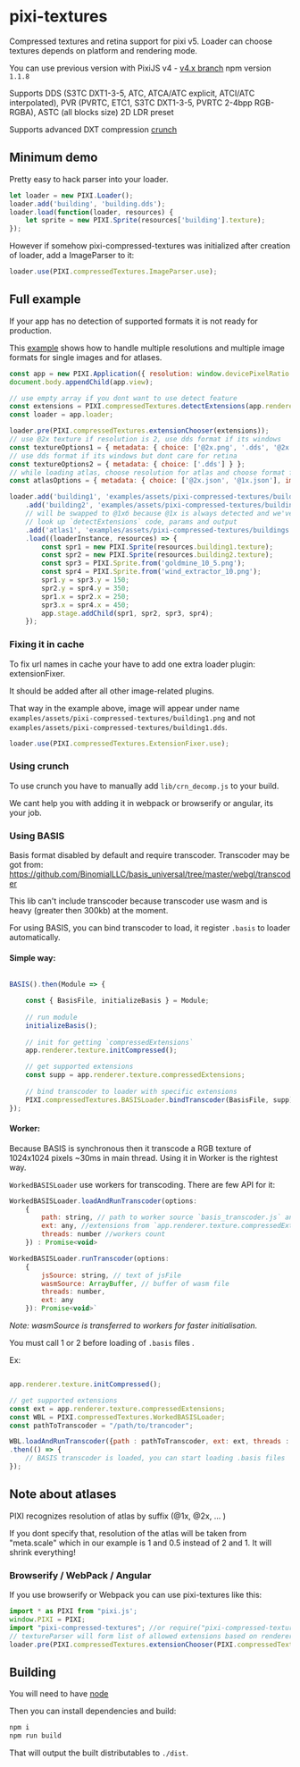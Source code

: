 # pixi-textures

Compressed textures and retina support for pixi v5. Loader can choose textures depends on platform and rendering mode.

You can use previous version with PixiJS v4 - [v4.x branch](https://github.com/pixijs/pixi-compressed-textures/tree/v4.x) npm version `1.1.8` 

Supports DDS (S3TC DXT1-3-5, ATC, ATCA/ATC explicit, ATCI/ATC interpolated), PVR (PVRTC, ETC1, S3TC DXT1-3-5, PVRTC 2-4bpp RGB-RGBA), ASTC (all blocks size) 2D LDR preset

Supports advanced DXT compression [crunch](https://github.com/BinomialLLC/crunch)

## Minimum demo

Pretty easy to hack parser into your loader.

```js
let loader = new PIXI.Loader();
loader.add('building', 'building.dds');
loader.load(function(loader, resources) {
    let sprite = new PIXI.Sprite(resources['building'].texture);
});
```

However if somehow pixi-compressed-textures was initialized after creation of loader, add a ImageParser to it:

```js
loader.use(PIXI.compressedTextures.ImageParser.use);
```

## Full example

If your app has no detection of supported formats it is not ready for production.

This [example](http://pixijs.github.io/examples/#/textures/dds.js)
shows how to handle multiple resolutions and multiple image formats for single images and for atlases.

```js
const app = new PIXI.Application({ resolution: window.devicePixelRatio || 1 });
document.body.appendChild(app.view);

// use empty array if you dont want to use detect feature
const extensions = PIXI.compressedTextures.detectExtensions(app.renderer);
const loader = app.loader;

loader.pre(PIXI.compressedTextures.extensionChooser(extensions));
// use @2x texture if resolution is 2, use dds format if its windows
const textureOptions1 = { metadata: { choice: ['@2x.png', '.dds', '@2x.dds'] } };
// use dds format if its windows but dont care for retina
const textureOptions2 = { metadata: { choice: ['.dds'] } };
// while loading atlas, choose resolution for atlas and choose format for image
const atlasOptions = { metadata: { choice: ['@2x.json', '@1x.json'], imageMetadata: { choice: ['.dds'] } } };

loader.add('building1', 'examples/assets/pixi-compressed-textures/building1.png', textureOptions1)
    .add('building2', 'examples/assets/pixi-compressed-textures/building2.png', textureOptions2)
    // will be swapped to @1xб because @1x is always detected and we've specified it in atlasOptions
    // look up `detectExtensions` code, params and output
    .add('atlas1', 'examples/assets/pixi-compressed-textures/buildings.json', atlasOptions)
    .load((loaderInstance, resources) => {
        const spr1 = new PIXI.Sprite(resources.building1.texture);
        const spr2 = new PIXI.Sprite(resources.building2.texture);
        const spr3 = PIXI.Sprite.from('goldmine_10_5.png');
        const spr4 = PIXI.Sprite.from('wind_extractor_10.png');
        spr1.y = spr3.y = 150;
        spr2.y = spr4.y = 350;
        spr1.x = spr2.x = 250;
        spr3.x = spr4.x = 450;
        app.stage.addChild(spr1, spr2, spr3, spr4);
    });
```

### Fixing it in cache

To fix url names in cache your have to add one extra loader plugin: extensionFixer.
 
It should be added after all other image-related plugins.

That way in the example above, image will appear under name `examples/assets/pixi-compressed-textures/building1.png`
and not `examples/assets/pixi-compressed-textures/building1.dds`.

```js
loader.use(PIXI.compressedTextures.ExtensionFixer.use);
```

### Using crunch

To use crunch you have to manually add `lib/crn_decomp.js` to your build. 

We cant help you with adding it in webpack or browserify or angular, its your job.

### Using BASIS

Basis format disabled by default and require transcoder.
Transcoder may be got from: https://github.com/BinomialLLC/basis_universal/tree/master/webgl/transcoder

This lib can't include transcoder because transcoder use wasm and is heavy (greater then 300kb) at the moment.

For using BASIS, you can bind transcoder to load, it register `.basis` to loader automatically.

#### Simple way:

```js

BASIS().then(Module => {

    const { BasisFile, initializeBasis } = Module;
    
    // run module
    initializeBasis();
    
    // init for getting `compressedExtensions`
    app.renderer.texture.initCompressed();

    // get supported extensions
    const supp = app.renderer.texture.compressedExtensions;
    
    // bind transcoder to loader with specific extensions
    PIXI.compressedTextures.BASISLoader.bindTranscoder(BasisFile, supp);
});

```

#### Worker:

Because BASIS is synchronous then it transcode a RGB texture of 1024x1024 pixels  ~30ms in main thread.
Using it in Worker is the rightest way.

`WorkedBASISLoader` use workers for transcoding.
There are few API for it:
    
```js
WorkedBASISLoader.loadAndRunTranscoder(options: 
    {
        path: string, // path to worker source `basis_transcoder.js` and `basis_transcoder.wasm`
        ext: any, //extensions from `app.renderer.texture.compressedExtensions`
        threads: number //workers count
    }) : Promise<void>
```
    
```js
WorkedBASISLoader.runTranscoder(options: 
    {
        jsSource: string, // text of jsFile
        wasmSource: ArrayBuffer, // buffer of wasm file
        threads: number,
        ext: any
    }): Promise<void>`
```
_Note: wasmSource is transferred to workers for faster initialisation._

You must call 1 or 2 before loading of `.basis` files .

Ex:
```js

app.renderer.texture.initCompressed();

// get supported extensions
const ext = app.renderer.texture.compressedExtensions;
const WBL = PIXI.compressedTextures.WorkedBASISLoader;
const pathToTranscoder = "/path/to/trancoder";

WBL.loadAndRunTranscoder({path : pathToTranscoder, ext: ext, threads : 2})
.then(() => {
    // BASIS transcoder is loaded, you can start loading .basis files
});

```

## Note about atlases

PIXI recognizes resolution of atlas by suffix (@1x, @2x, ... )

If you dont specify that, resolution of the atlas will be taken from "meta.scale" which in our example is 1 and 0.5 instead of 2 and 1. It will shrink everything!

### Browserify / WebPack / Angular

If you use browserify or Webpack you can use pixi-textures like this:

```js
import * as PIXI from "pixi.js';
window.PIXI = PIXI;
import "pixi-compressed-textures"; //or require("pixi-compressed-textures")
// textureParser will form list of allowed extensions based on renderer.
loader.pre(PIXI.compressedTextures.extensionChooser(PIXI.compressedTextures.detectExtensions(renderer)));
```

## Building

You will need to have [node][node]

Then you can install dependencies and build:

```js
npm i
npm run build
```

That will output the built distributables to `./dist`.

[node]:       http://nodejs.org/
